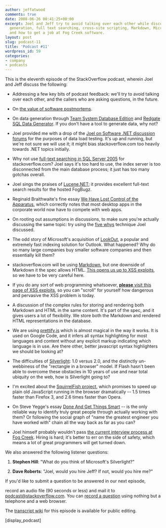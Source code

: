 ```yaml
---
author: jeffatwood
comments: true
date: 2008-06-26 00:41:25+00:00
excerpt: Joel and Jeff try to avoid talking over each other while discussing data
  generation, full text searching, cross-site scripting, Markdown, Microsoft's Silverlight,
  and how to get a job at Fog Creek software.
layout: post
slug: podcast-11
title: 'Podcast #11'
wordpress_id: 59
categories:
- company
- podcasts
---
```



This is the eleventh episode of the StackOverflow podcast, wherein Joel and Jeff discuss the following:






  * Addressing a few key bits of podcast feedback: we'll try to avoid talking over each other, and the 
callers who are asking questions, in the future.



  * On [the value of software postmortems](http://www.developer.com/design/article.php/3637441). 



  * On data generation through [Team System Database Edition](http://msdn.microsoft.com/en-us/vsts2008/products/bb933747.aspx) and [Redgate SQL Data Generator](http://www.red-gate.com/products/sql_data_generator/index.htm). If you don't have a tool to generate data, why not?



  * Joel provided me with a drop of the [Joel on Software .NET discussion forums](http://discuss.joelonsoftware.com/default.asp?dotnet) for the purposes of data load testing. It's up and running, but we're not sure we will use it; it might bias stackoverflow.com too heavily towards .NET topics initially.



  * Why not use [full-text searching in SQL Server 2005](http://www.microsoft.com/technet/prodtechnol/sql/bestpractice/ftslesld.mspx) for stackoverflow.com? Joel says it's too hard to use, the index server is too disconnected from the main database process; it just has too many gotchas overall.



  * Joel sings the praises of [Lucene.NET](http://incubator.apache.org/lucene.net/); it provides excellent full-text search results for the hosted FogBugz.



  * Reginald Braithwaite's fine essay [We Have Lost Control of the Apparatus](http://weblog.raganwald.com/2007/09/we-have-lost-control-of-apparatus.html), which correctly notes that most desktop apps in the corporate world now have to compete with web apps.



  * On rooting out assumptions in discussions, to make sure you're actually discussing the same topic: try using the [five whys](http://www.joelonsoftware.com/items/2008/01/22.html) technique Joel discussed.



  * The odd story of Microsoft's acquisition of [LookOut](http://www.belshe.com/software/), a popular and extremely fast indexing solution for Outlook. What happened? Why do so many large companies buy smaller software companies and then essentially kill them?



  * stackoverflow.com will be using [Markdown](http://en.wikipedia.org/wiki/Markdown), but one downside of Markdown it the spec allows HTML. [This opens us up to XSS exploits](http://ha.ckers.org/xss.html), so we have to be very careful here.



  * If you do any sort of web programming whatsoever, [**please** visit this page of XSS exploits](http://ha.ckers.org/xss.html), so you can "scroll" for yourself how dangerous and pervasive the XSS problem is today.



  * A discussion of the complex rules for storing and rendering both Markdown and HTML in the same content. It's part of the spec, and it gives users a lot of flexibility. We store both the Markdown and rendered HTML representations in the database.



  * We are using [prettify.js](http://code.google.com/p/google-code-prettify/) which is almost magical in the way it works. It is used on Google Code, and it infers all syntax highlighting for most languages and content without any explicit markup indicating which language is in use. Are there other, better javascript syntax highlighters we should be looking at?



  * The difficulties of [Silverlight](http://www.microsoft.com/SILVERLIGHT/): 1.0 versus 2.0, and the distinctly un-webbiness of the "rectangle in a browser" model. If Flash hasn't been able to overcome these obstacles in 10 years of use and near total ubiquity on the web, how is Silverlight going to?



  * I'm excited about the [SquirrelFish project](http://webkit.org/blog/189/announcing-squirrelfish/), which promises to speed up plain old JavaScript running in the browser dramatically -- 1.5 times faster than Firefox 3, and 2.6 times faster than Opera.



  * On Steve Yegge's essay [Done And Get Things Smart](http://steve-yegge.blogspot.com/2008/06/done-and-gets-things-smart.html) -- is the only reliable way to identify truly great people through actually working with them? Or following the social graph of "name the greatest engineer you have worked with" chain all the way back as far as you can?



  * Joel himself probably wouldn't pass [the current interview process at Fog Creek](http://www.fogcreek.com/Interviews.html). Hiring is hard; it's better to err on the side of safety, which means a lot of great programmers will get turned down.






We also answered the following listener questions:






  1. **Stephen Hill**:  "What do you think of Microsoft's Silverlight?"



  2. **Dave Roberts**: "Joel, would you hire Jeff? If not, would you hire me?"





If you'd like to submit a question to be answered in our next episode,  

record an audio file (90 seconds or less) and mail it to [podcast@stackoverflow.com](mailto:podcast@stackoverflow.com). You can [record a question](http://blog.stackoverflow.com/index.php/2008/05/recording-podcast-questions-using-your-telephone/) using nothing but a telephone and a web browser.





The [transcript wiki](https://stackoverflow.fogbugz.com/default.asp?W12621) for this episode is available for public editing.





[display_podcast]


